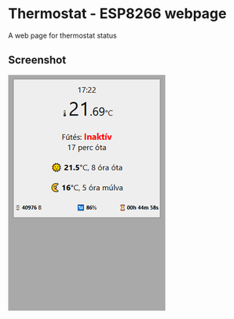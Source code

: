 # Thermostat - ESP8266 webpage
A web page for thermostat status

## Screenshot
![screenshot](screenshot.png "Screenshot")